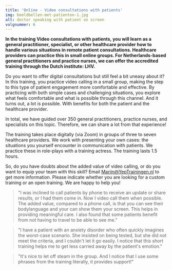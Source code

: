 ```yaml
---
title: 'Online - Video consultations with patients'
img: beeldbellen-met-patienten-1.jpg
alt: doctor speaking with patient on screen
volgnummer: 6
---
```


**In the training Video consultations with patients, you will learn as a general practitioner, specialist, or other healthcare provider how to handle various situations in remote patient consultations. Healthcare providers can practice this in small online groups. For Netherlands-based general practitioners and practice nurses, we can offer the accredited training through the Dutch institute: LHV.**

Do you want to offer digital consultations but still feel a bit uneasy about it? In this training, you practice video calling in a small group, making the step to this type of patient engagement more comfortable and effective. By practicing with both simple cases and challenging situations, you explore what feels comfortable and what is possible through this channel. And it turns out, a lot is possible. With benefits for both the patient and the healthcare provider.

In total, we have guided over 350 general practitioners, practice nurses, and specialists on this topic. Therefore, we can share a lot from that experience!

The training takes place digitally (via Zoom) in groups of three to seven healthcare providers. We work with presenting your own cases: the situations you yourself encounter in communication with patients. We practice these in role-plays with a training actress. The training lasts 1.5 hours.

So, do you have doubts about the added value of video calling, or do you want to equip your team with this skill? Email [Marijn@YepTrainingen.nl](mailto:Marijn@YepTrainingen.nl) to get more information. Please indicate whether you are looking for a custom training or an open training. We are happy to help you!

> "I was inclined to call patients by phone to receive an update or share results, or I had them come in. Now I video call them when possible. The added value, compared to a phone call, is that you can see their bodylanguage and your can show them your screen. This helps in providing meaningful care. I also found that some patients benefit from not having to travel to be able to see me."

> "I have a patient with an anxiety disorder who often quickly imagines the worst-case scenario. She insisted on being tested, but she did not meet the criteria, and I couldn't let it go easily. I notice that this short training helps me to get less carried away by the patient's emotion."

> "It's nice to let off steam in the group. And I notice that I use some phrases from the training literally, it provides support!"
